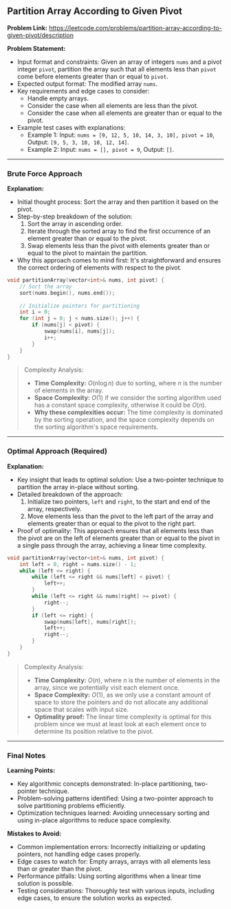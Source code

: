 ## Partition Array According to Given Pivot
**Problem Link:** https://leetcode.com/problems/partition-array-according-to-given-pivot/description

**Problem Statement:**
- Input format and constraints: Given an array of integers `nums` and a pivot integer `pivot`, partition the array such that all elements less than `pivot` come before elements greater than or equal to `pivot`.
- Expected output format: The modified array `nums`.
- Key requirements and edge cases to consider: 
  - Handle empty arrays.
  - Consider the case when all elements are less than the pivot.
  - Consider the case when all elements are greater than or equal to the pivot.
- Example test cases with explanations:
  - Example 1: Input: `nums = [9, 12, 5, 10, 14, 3, 10], pivot = 10`, Output: `[9, 5, 3, 10, 10, 12, 14]`.
  - Example 2: Input: `nums = [], pivot = 9`, Output: `[]`.

---

### Brute Force Approach
**Explanation:**
- Initial thought process: Sort the array and then partition it based on the pivot.
- Step-by-step breakdown of the solution:
  1. Sort the array in ascending order.
  2. Iterate through the sorted array to find the first occurrence of an element greater than or equal to the pivot.
  3. Swap elements less than the pivot with elements greater than or equal to the pivot to maintain the partition.
- Why this approach comes to mind first: It's straightforward and ensures the correct ordering of elements with respect to the pivot.

```cpp
void partitionArray(vector<int>& nums, int pivot) {
    // Sort the array
    sort(nums.begin(), nums.end());
    
    // Initialize pointers for partitioning
    int i = 0;
    for (int j = 0; j < nums.size(); j++) {
        if (nums[j] < pivot) {
            swap(nums[i], nums[j]);
            i++;
        }
    }
}
```

> Complexity Analysis:
> - **Time Complexity:** $O(n \log n)$ due to sorting, where $n$ is the number of elements in the array.
> - **Space Complexity:** $O(1)$ if we consider the sorting algorithm used has a constant space complexity, otherwise it could be $O(n)$.
> - **Why these complexities occur:** The time complexity is dominated by the sorting operation, and the space complexity depends on the sorting algorithm's space requirements.

---

### Optimal Approach (Required)
**Explanation:**
- Key insight that leads to optimal solution: Use a two-pointer technique to partition the array in-place without sorting.
- Detailed breakdown of the approach:
  1. Initialize two pointers, `left` and `right`, to the start and end of the array, respectively.
  2. Move elements less than the pivot to the left part of the array and elements greater than or equal to the pivot to the right part.
- Proof of optimality: This approach ensures that all elements less than the pivot are on the left of elements greater than or equal to the pivot in a single pass through the array, achieving a linear time complexity.

```cpp
void partitionArray(vector<int>& nums, int pivot) {
    int left = 0, right = nums.size() - 1;
    while (left <= right) {
        while (left <= right && nums[left] < pivot) {
            left++;
        }
        while (left <= right && nums[right] >= pivot) {
            right--;
        }
        if (left <= right) {
            swap(nums[left], nums[right]);
            left++;
            right--;
        }
    }
}
```

> Complexity Analysis:
> - **Time Complexity:** $O(n)$, where $n$ is the number of elements in the array, since we potentially visit each element once.
> - **Space Complexity:** $O(1)$, as we only use a constant amount of space to store the pointers and do not allocate any additional space that scales with input size.
> - **Optimality proof:** The linear time complexity is optimal for this problem since we must at least look at each element once to determine its position relative to the pivot.

---

### Final Notes

**Learning Points:**
- Key algorithmic concepts demonstrated: In-place partitioning, two-pointer technique.
- Problem-solving patterns identified: Using a two-pointer approach to solve partitioning problems efficiently.
- Optimization techniques learned: Avoiding unnecessary sorting and using in-place algorithms to reduce space complexity.

**Mistakes to Avoid:**
- Common implementation errors: Incorrectly initializing or updating pointers, not handling edge cases properly.
- Edge cases to watch for: Empty arrays, arrays with all elements less than or greater than the pivot.
- Performance pitfalls: Using sorting algorithms when a linear time solution is possible.
- Testing considerations: Thoroughly test with various inputs, including edge cases, to ensure the solution works as expected.
